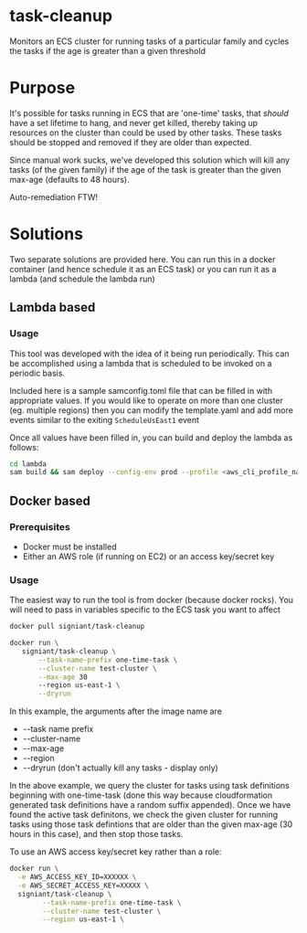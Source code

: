 # task-cleanup
Monitors an ECS cluster for running tasks of a particular family and cycles the tasks if the age is greater than 
a given threshold

# Purpose
It's possible for tasks running in ECS that are 'one-time' tasks, that *should* have a set lifetime to hang,
and never get killed, thereby taking up resources on the cluster than could be used by other tasks. These tasks
should be stopped and removed if they are older than expected.

Since manual work sucks, we've developed this solution which will kill any tasks (of the given family) if
the age of the task is greater than the given max-age (defaults to 48 hours).

Auto-remediation FTW!

# Solutions
Two separate solutions are provided here. You can run this in a docker container (and hence schedule it as an ECS
task) or you can run it as a lambda (and schedule the lambda run)

## Lambda based

### Usage
This tool was developed with the idea of it being run periodically. This can be accomplished using a lambda that
is scheduled to be invoked on a periodic basis.

Included here is a sample samconfig.toml file that can be filled in with appropriate values. If you would like to 
operate on more than one cluster (eg. multiple regions) then you can modify the template.yaml and add more events
similar to the exiting `ScheduleUsEast1` event

Once all values have been filled in, you can build and deploy the lambda as follows:

```bash
cd lambda
sam build && sam deploy --config-env prod --profile <aws_cli_profile_name>
```

## Docker based

### Prerequisites
* Docker must be installed
* Either an AWS role (if running on EC2) or an access key/secret key

### Usage

The easiest way to run the tool is from docker (because docker rocks).
You will need to  pass in variables specific to the ECS task you want to affect

```bash
docker pull signiant/task-cleanup
```

```bash
docker run \
   signiant/task-cleanup \
       --task-name-prefix one-time-task \
       --cluster-name test-cluster \
       --max-age 30
       --region us-east-1 \
       --dryrun
```

In this example, the arguments after the image name are

* --task name prefix <prefix for the one time tasks to monitor>
* --cluster-name <ECS cluster name>
* --max-age <max age of task in hours>
* --region <AWS region>
* --dryrun (don't actually kill any tasks - display only)

In the above example, we query the cluster for tasks using task definitions beginning with one-time-task (done this 
way because cloudformation generated task definitions have a random suffix appended).  Once we have found the active
task definitons, we check the given cluster for running tasks using those task defintions that are older than the 
given max-age (30 hours in this case), and then stop those tasks.

To use an AWS access key/secret key rather than a role:

```bash
docker run \
  -e AWS_ACCESS_KEY_ID=XXXXXX \
  -e AWS_SECRET_ACCESS_KEY=XXXXX \
  signiant/task-cleanup \
        --task-name-prefix one-time-task \
        --cluster-name test-cluster \
        --region us-east-1 \
```
